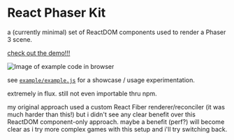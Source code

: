 # React Phaser Kit

a (currently minimal) set of ReactDOM components used to render a Phaser 3 scene.

[check out the demo!!!](https://nervestaple.github.io/react-phaser-kit/dist/)

![Image of example code in browser](https://i.imgur.com/LR5BQgp.png)

see [`example/example.js`](example/example.js) for a showcase / usage experimentation.

extremely in flux. still not even importable thru npm.

my original approach used a custom React Fiber renderer/reconciler (it was much harder than this!) but i didn't see any clear benefit over this ReactDOM component-only approach. maybe a benefit (perf?) will become clear as i try more complex games with this setup and i'll try switching back.
